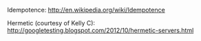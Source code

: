 Idempotence: http://en.wikipedia.org/wiki/Idempotence

Hermetic (courtesy of Kelly C):
http://googletesting.blogspot.com/2012/10/hermetic-servers.html
